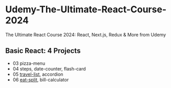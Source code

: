 # Udemy-The-Ultimate-React-Course-2024
 The Ultimate React Course 2024: React, Next.js, Redux &amp; More from Udemy
## Basic React: 4 Projects
- 03 pizza-menu
- 04 steps, date-counter, flash-card
- 05 [travel-list](https://github.com/simonazy/Udemy-The-Ultimate-React-Course-2024/blob/main/05-travel-list/README.md), accordion
- 06 [eat-split](https://github.com/simonazy/Udemy-The-Ultimate-React-Course-2024/blob/main/06-eat-n-split/README.md), bill-calculator
